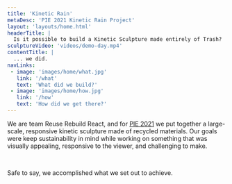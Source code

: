```yaml
---
title: 'Kinetic Rain'
metaDesc: 'PIE 2021 Kinetic Rain Project'
layout: 'layouts/home.html'
headerTitle: |
  Is it possible to build a Kinetic Sculpture made entirely of Trash?
sculptureVideo: 'videos/demo-day.mp4'
contentTitle: |
  ... we did.
navLinks:
 - image: 'images/home/what.jpg'
   link: '/what'
   text: 'What did we build?'
 - image: 'images/home/how.jpg'
   link: '/how'
   text: 'How did we get there?' 
---
```


We are team Reuse Rebuild React, and for [PIE 2021](http://poe.olin.edu/) we
put together a large-scale, responsive kinetic sculpture made of recycled
materials. Our goals were keep sustainability in mind while working on something
that was visually appealing, responsive to the viewer, and challenging to make.

<br/>

Safe to say, we accomplished what we set out to achieve.
